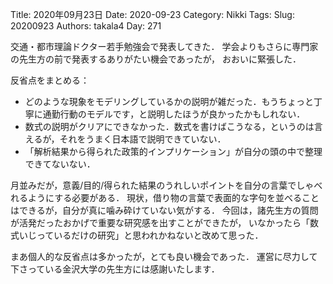 ﻿Title: 2020年09月23日
Date: 2020-09-23
Category: Nikki
Tags: 
Slug: 20200923
Authors: takala4
Day: 271




交通・都市理論ドクター若手勉強会で発表してきた．
学会よりもさらに専門家の先生方の前で発表するありがたい機会であったが，
おおいに緊張した．


反省点をまとめる：

* どのような現象をモデリングしているかの説明が雑だった．もうちょっと丁寧に通勤行動のモデルです，と説明したほうが良かったかもしれない．
* 数式の説明がクリアにできなかった．数式を書けばこうなる，というのは言えるが，それをうまく日本語で説明できていない．
* 「解析結果から得られた政策的インプリケーション」が自分の頭の中で整理できてないない．



月並みだが，意義/目的/得られた結果のうれしいポイントを自分の言葉でしゃべれるようにする必要がある．
現状，借り物の言葉で表面的な字句を並べることはできるが，自分が真に噛み砕けていない気がする．
今回は，諸先生方の質問が活発だったおかげで重要な研究感を出すことができたが，
いなかったら「数式いじっているだけの研究」と思われかねないと改めて思った．




まあ個人的な反省点は多かったが，とても良い機会であった．
運営に尽力して下さっている金沢大学の先生方には感謝いたします．